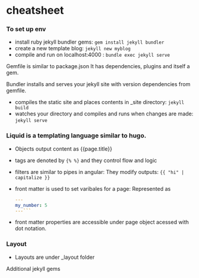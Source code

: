 # cheatsheet

### To set up env
- install ruby jekyll bundler gems: `gem install jekyll bundler`
- create a new template blog: `jekyll new myblog`
- compile and run on localhost:4000 : `bundle exec jekyll serve`

Gemfile is similar to package.json
It has dependencies, plugins and itself a gem.

Bundler installs and serves your jekyll site with version dependencies from gemfile.

- compiles the static site and places contents in _site directory: `jekyll build`
- watches your directory and compiles and runs when changes are made: `jekyll serve`

### Liquid is a templating language similar to hugo.

- Objects output content as {{page.title}}
- tags are denoted by `{% %}` and they control flow and logic
- filters are similar to pipes in angular: They modify outputs: `{{ "hi" | capitalize }}`

- front matter is used to set varibales for a page:
    Represented as 
    ```yaml
    ---
    my_number: 5
    ---```
- front matter properties are accessible under page object acessed with dot notation.

### Layout
- Layouts are under _layout folder

Additional jekyll gems